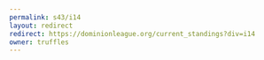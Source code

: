 ```yaml
---
permalink: s43/i14
layout: redirect
redirect: https://dominionleague.org/current_standings?div=i14
owner: truffles
---
```

